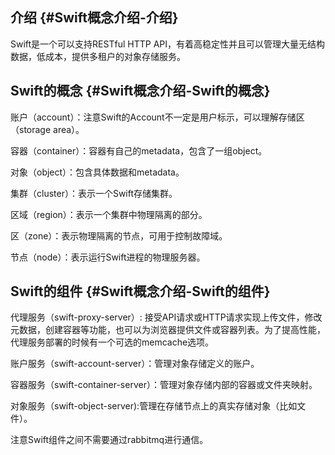 ## 介绍 {#Swift概念介绍-介绍}

Swift是一个可以支持RESTful HTTP API，有着高稳定性并且可以管理大量无结构数据，低成本，提供多租户的对象存储服务。

## Swift的概念 {#Swift概念介绍-Swift的概念}

账户（account）：注意Swift的Account不一定是用户标示，可以理解存储区（storage area）。

容器（container）：容器有自己的metadata，包含了一组object。

对象（object）：包含具体数据和metadata。

集群（cluster）：表示一个Swift存储集群。

区域（region）：表示一个集群中物理隔离的部分。

区（zone）：表示物理隔离的节点，可用于控制故障域。

节点（node）：表示运行Swift进程的物理服务器。

## Swift的组件 {#Swift概念介绍-Swift的组件}

代理服务（swift-proxy-server）: 接受API请求或HTTP请求实现上传文件，修改元数据，创建容器等功能，也可以为浏览器提供文件或容器列表。为了提高性能，代理服务部署的时候有一个可选的memcache选项。

账户服务（swift-account-server）：管理对象存储定义的账户。

容器服务（swift-container-server）：管理对象存储内部的容器或文件夹映射。

对象服务（swift-object-server\):管理在存储节点上的真实存储对象（比如文件）。

注意Swift组件之间不需要通过rabbitmq进行通信。

